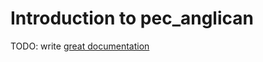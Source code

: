 # Introduction to pec_anglican

TODO: write [great documentation](http://jacobian.org/writing/what-to-write/)
